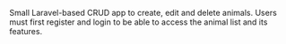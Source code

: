 Small Laravel-based CRUD app to create, edit and delete animals. Users must first register and login to be able to access the animal list and its features.
